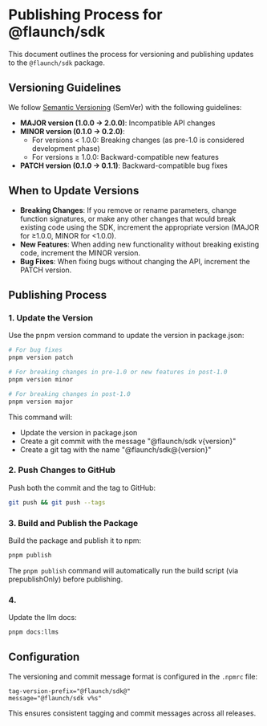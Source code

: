 # Publishing Process for @flaunch/sdk

This document outlines the process for versioning and publishing updates to the `@flaunch/sdk` package.

## Versioning Guidelines

We follow [Semantic Versioning](https://semver.org/) (SemVer) with the following guidelines:

- **MAJOR version (1.0.0 → 2.0.0)**: Incompatible API changes
- **MINOR version (0.1.0 → 0.2.0)**:
  - For versions < 1.0.0: Breaking changes (as pre-1.0 is considered development phase)
  - For versions ≥ 1.0.0: Backward-compatible new features
- **PATCH version (0.1.0 → 0.1.1)**: Backward-compatible bug fixes

## When to Update Versions

- **Breaking Changes**: If you remove or rename parameters, change function signatures, or make any other changes that would break existing code using the SDK, increment the appropriate version (MAJOR for ≥1.0.0, MINOR for <1.0.0).
- **New Features**: When adding new functionality without breaking existing code, increment the MINOR version.
- **Bug Fixes**: When fixing bugs without changing the API, increment the PATCH version.

## Publishing Process

### 1. Update the Version

Use the pnpm version command to update the version in package.json:

```bash
# For bug fixes
pnpm version patch

# For breaking changes in pre-1.0 or new features in post-1.0
pnpm version minor

# For breaking changes in post-1.0
pnpm version major
```

This command will:

- Update the version in package.json
- Create a git commit with the message "@flaunch/sdk v{version}"
- Create a git tag with the name "@flaunch/sdk@{version}"

### 2. Push Changes to GitHub

Push both the commit and the tag to GitHub:

```bash
git push && git push --tags
```

### 3. Build and Publish the Package

Build the package and publish it to npm:

```bash
pnpm publish
```

The `pnpm publish` command will automatically run the build script (via prepublishOnly) before publishing.

### 4.

Update the llm docs:

```bash
pnpm docs:llms
```

## Configuration

The versioning and commit message format is configured in the `.npmrc` file:

```
tag-version-prefix="@flaunch/sdk@"
message="@flaunch/sdk v%s"
```

This ensures consistent tagging and commit messages across all releases.
